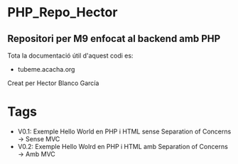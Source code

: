 # PHP_Repo_Hector
Repositori per M9 enfocat al backend amb PHP
--------------------------------------------
Tota la documentació útil d'aquest codi es:
- tubeme.acacha.org

Creat per Hector Blanco García

# Tags
- V0.1: Exemple Hello World en PHP i HTML sense Separation of Concerns -> Sense MVC
- V0.2: Exemple Hello Wolrd en PHP i HTML amb Separation of Concerns -> Amb MVC
